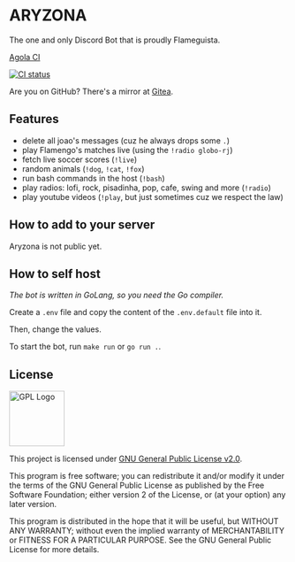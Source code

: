 # ARYZONA

The one and only Discord Bot that is proudly Flameguista.

[Agola CI](https://ci.notagovernment.agency/user/Pauloo27/projects/Aryzona.proj)

[![CI status](https://ci.notagovernment.agency/api/v1alpha/badges/c8cc33d0-8f14-4924-9943-e1f343610764?branch=master)](https://ci.notagovernment.agency/user/Pauloo27/projects/Aryzona.proj)

Are you on GitHub? There's a mirror at [Gitea](https://git.notagovernment.agency/Pauloo27/aryzona).

## Features

- delete all joao's messages (cuz he always drops some `.`)
- play Flamengo's matches live (using the `!radio globo-rj`)
- fetch live soccer scores (`!live`)
- random animals (`!dog`, `!cat`, `!fox`)
- run bash commands in the host (`!bash`)
- play radios: lofi, rock, pisadinha, pop, cafe, swing and more (`!radio`)
- play youtube videos (`!play`, but just sometimes cuz we respect the law)

## How to add to your server

Aryzona is not public yet.

## How to self host 

_The bot is written in GoLang, so you need the Go compiler._

Create a `.env` file and copy the content of the `.env.default` file into it.

Then, change the values.

To start the bot, run `make run` or `go run .`.

## License

<img src="https://i.imgur.com/AuQQfiB.png" alt="GPL Logo" height="100px" />

This project is licensed under [GNU General Public License v2.0](./LICENSE).

This program is free software; you can redistribute it and/or modify
it under the terms of the GNU General Public License as published by
the Free Software Foundation; either version 2 of the License, or
(at your option) any later version.

This program is distributed in the hope that it will be useful,
but WITHOUT ANY WARRANTY; without even the implied warranty of
MERCHANTABILITY or FITNESS FOR A PARTICULAR PURPOSE. See the
GNU General Public License for more details.
